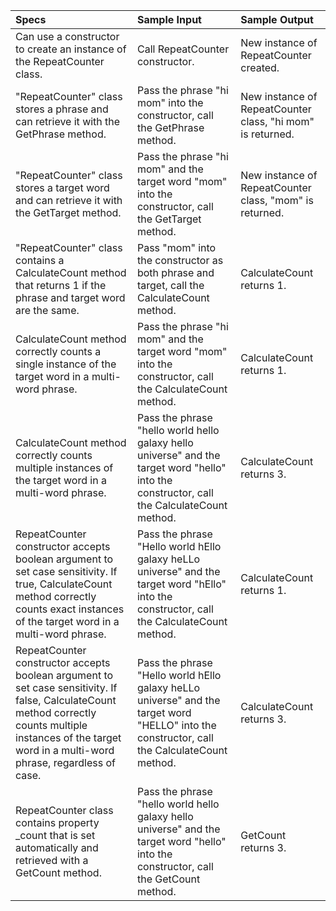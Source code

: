 | Specs | Sample Input | Sample Output |
| :-------------     | :------------- | :------------- |
|Can use a constructor to create an instance of the RepeatCounter class.|Call RepeatCounter constructor.| New instance of RepeatCounter created. |
| "RepeatCounter" class stores a phrase and can retrieve it with the GetPhrase method.| Pass the phrase "hi mom" into the constructor, call the GetPhrase method.| New instance of RepeatCounter class, "hi mom" is returned. |
| "RepeatCounter" class stores a target word and can retrieve it with the GetTarget method.| Pass the phrase "hi mom" and the target word "mom" into the constructor, call the GetTarget method.| New instance of RepeatCounter class, "mom" is returned. |
| "RepeatCounter" class contains a CalculateCount method that returns 1 if the phrase and target word are the same.| Pass "mom" into the constructor as both phrase and target, call the CalculateCount method.| CalculateCount returns 1. |
| CalculateCount method correctly counts a single instance of the target word in a multi-word phrase.| Pass the phrase "hi mom" and the target word "mom" into the constructor, call the CalculateCount method.| CalculateCount returns 1. |
| CalculateCount method correctly counts multiple instances of the target word in a multi-word phrase.| Pass the phrase "hello world hello galaxy hello universe" and the target word "hello" into the constructor, call the CalculateCount method.| CalculateCount returns 3. |
| RepeatCounter constructor accepts boolean argument to set case sensitivity. If true, CalculateCount method correctly counts exact instances of the target word in a multi-word phrase.| Pass the phrase "Hello world hEllo galaxy heLLo universe" and the target word "hEllo" into the constructor, call the CalculateCount method.| CalculateCount returns 1. |
| RepeatCounter constructor accepts boolean argument to set case sensitivity. If false, CalculateCount method correctly counts multiple instances of the target word in a multi-word phrase, regardless of case.| Pass the phrase "Hello world hEllo galaxy heLLo universe" and the target word "HELLO" into the constructor, call the CalculateCount method.| CalculateCount returns 3. |
| RepeatCounter class contains property _count that is set automatically and retrieved with a GetCount method.| Pass the phrase "hello world hello galaxy hello universe" and the target word "hello" into the constructor, call the GetCount method.| GetCount returns 3.|
